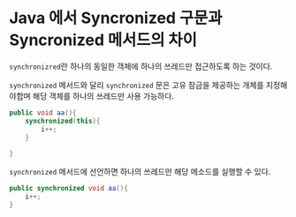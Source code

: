 # Java 에서 Syncronized 구문과 Syncronized 메서드의 차이

`synchronizred`란 하나의 동일한 객체에 하나의 쓰레드만 접근하도록 하는 것이다.

 `synchronized` 메서드와 달리 `synchronized` 문은 고유 잠금을 제공하는 개체를 지정해야합며 해당 객체를 하나의 쓰레드만 사용 가능하다.

```java
public void aa(){
    synchronized(this){
        i++;
    }
    
}
```

 `synchronized` 메서드에 선언하면 하나의 쓰레드만 해당 메소드를 실행할 수 있다.

```java
public synchronized void aa(){
	i++;    
}
```

